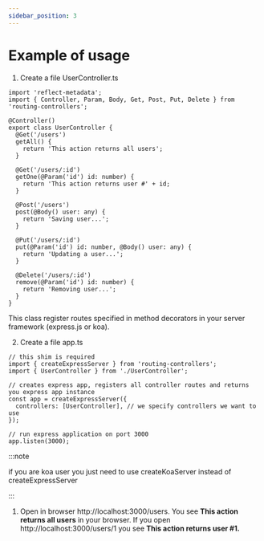 ```yaml
---
sidebar_position: 3
---
```


# Example of usage

1. Create a file UserController.ts

```
import 'reflect-metadata';
import { Controller, Param, Body, Get, Post, Put, Delete } from 'routing-controllers';

@Controller()
export class UserController {
  @Get('/users')
  getAll() {
    return 'This action returns all users';
  }

  @Get('/users/:id')
  getOne(@Param('id') id: number) {
    return 'This action returns user #' + id;
  }

  @Post('/users')
  post(@Body() user: any) {
    return 'Saving user...';
  }

  @Put('/users/:id')
  put(@Param('id') id: number, @Body() user: any) {
    return 'Updating a user...';
  }

  @Delete('/users/:id')
  remove(@Param('id') id: number) {
    return 'Removing user...';
  }
}
```

This class register routes specified in method decorators in your server framework (express.js or koa).

2. Create a file app.ts

```
// this shim is required
import { createExpressServer } from 'routing-controllers';
import { UserController } from './UserController';

// creates express app, registers all controller routes and returns you express app instance
const app = createExpressServer({
  controllers: [UserController], // we specify controllers we want to use
});

// run express application on port 3000
app.listen(3000);
```

:::note

if you are koa user you just need to use createKoaServer instead of createExpressServer

:::

1. Open in browser http://localhost:3000/users. You see **This action returns all users** in your browser. If you open http://localhost:3000/users/1 you see **This action returns user #1.**
